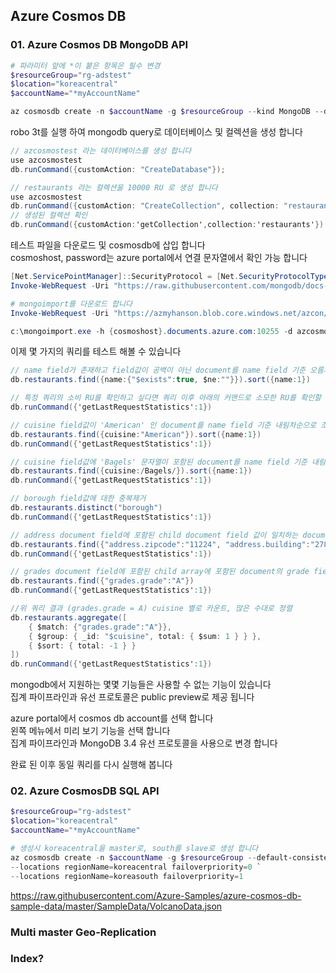## Azure Cosmos DB

### 01. Azure Cosmos DB MongoDB API
```powershell
# 파라미터 앞에 *이 붙은 항목은 필수 변경
$resourceGroup="rg-adstest"
$location="koreacentral"
$accountName="*myAccountName"

az cosmosdb create -n $accountName -g $resourceGroup --kind MongoDB --default-consistency-level Eventual --locations regionName=$location
```


robo 3t를 실행 하여 mongodb query로 데이터베이스 및 컬렉션을 생성 합니다  

```c#
// azcosmostest 라는 데이터베이스를 생성 합니다  
use azcosmostest
db.runCommand({customAction: "CreateDatabase"});

// restaurants 라는 컬렉션을 10000 RU 로 생성 합니다  
use azcosmostest
db.runCommand({customAction: "CreateCollection", collection: "restaurants", offerThroughput: 10000});
// 생성된 컬렉션 확인
db.runCommand({customAction:'getCollection',collection:'restaurants'})
```

테스트 파일을 다운로드 및 cosmosdb에 삽입 합니다  
cosmoshost, password는 azure portal에서 연결 문자열에서 확인 가능 합니다  

```powershell
[Net.ServicePointManager]::SecurityProtocol = [Net.SecurityProtocolType]::Tls12
Invoke-WebRequest -Uri "https://raw.githubusercontent.com/mongodb/docs-assets/primer-dataset/primer-dataset.json" -OutFile C:\restaurants.json; 

# mongoimport를 다운로드 합니다
Invoke-WebRequest -Uri "https://azmyhanson.blob.core.windows.net/azcon/mongoimport.exe" -OutFile c:\mongoimport.exe; 

c:\mongoimport.exe -h {cosmoshost}.documents.azure.com:10255 -d azcosmostest -c restaurants -u azsycosmos -p {password} --ssl --file c:\restaurants.json
```



이제 몇 가지의 쿼리를 테스트 해볼 수 있습니다  

```c#
// name field가 존재하고 field값이 공백이 아닌 document를 name field 기준 오름차순으로 조회
db.restaurants.find({name:{"$exists":true, $ne:""}}).sort({name:1})

// 특정 쿼리의 소비 RU를 확인하고 싶다면 쿼리 이후 아래의 커맨드로 소모한 RU를 확인할 수 있습니다
db.runCommand({'getLastRequestStatistics':1})

// cuisine field값이 'American' 인 document를 name field 기준 내림차순으로 조회
db.restaurants.find({cuisine:"American"}).sort({name:1})
db.runCommand({'getLastRequestStatistics':1})

// cuisine field값에 'Bagels' 문자열이 포함된 document를 name field 기준 내림차순으로 조회
db.restaurants.find({cuisine:/Bagels/}).sort({name:1})
db.runCommand({'getLastRequestStatistics':1})

// borough field값에 대한 중복제거
db.restaurants.distinct("borough")
db.runCommand({'getLastRequestStatistics':1})

// address document field에 포함된 child document field 값이 일치하는 document를 조회
db.restaurants.find({"address.zipcode":"11224", "address.building":"2780"})
db.runCommand({'getLastRequestStatistics':1})

// grades document field에 포함된 child array에 포함된 document의 grade field값중 'A' 를 포함하는 document를 조회
db.restaurants.find({"grades.grade":"A"})
db.runCommand({'getLastRequestStatistics':1})

//위 쿼리 결과 (grades.grade = A) cuisine 별로 카운트, 많은 수대로 정렬
db.restaurants.aggregate([
    { $match: {"grades.grade":"A"}},
    { $group: { _id: "$cuisine", total: { $sum: 1 } } },
    { $sort: { total: -1 } }
])
db.runCommand({'getLastRequestStatistics':1})

```

mongodb에서 지원하는 몇몇 기능들은 사용할 수 없는 기능이 있습니다  
집계 파이프라인과 유선 프로토콜은 public preview로 제공 됩니다  

azure portal에서 cosmos db account를 선택 합니다  
왼쪽 메뉴에서 미리 보기 기능을 선택 합니다  
집계 파이프라인과 MongoDB 3.4 유선 프로토콜을 사용으로 변경 합니다  

완료 된 이후 동일 쿼리를 다시 실행해 봅니다  


### 02. Azure CosmosDB SQL API
```powershell
$resourceGroup="rg-adstest"
$location="koreacentral"
$accountName="*myAccountName"

# 생성시 koreacentral을 master로, south를 slave로 생성 합니다
az cosmosdb create -n $accountName -g $resourceGroup --default-consistency-level Eventual `
--locations regionName=koreacentral failoverpriority=0 `
--locations regionName=koreasouth failoverpriority=1
```

https://raw.githubusercontent.com/Azure-Samples/azure-cosmos-db-sample-data/master/SampleData/VolcanoData.json


### Multi master Geo-Replication


### Index?